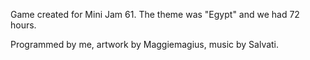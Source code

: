 Game created for Mini Jam 61. The theme was "Egypt" and we had 72 hours.

Programmed by me, artwork by Maggiemagius, music by Salvati.
